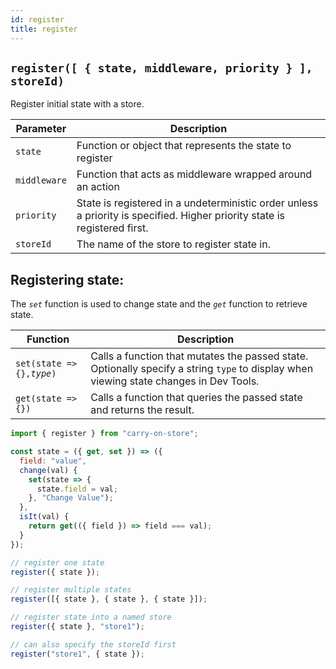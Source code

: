 ```yaml
---
id: register
title: register
---
```


## `register([ { state, middleware, priority } ], storeId)`

Register initial state with a store.

| Parameter    | Description                                                                                                               |
| ------------ | ------------------------------------------------------------------------------------------------------------------------- |
| `state`      | Function or object that represents the state to register                                                                  |
| `middleware` | Function that acts as middleware wrapped around an action                                                                 |
| `priority`   | State is registered in a undeterministic order unless a priority is specified. Higher priority state is registered first. |
| `storeId`    | The name of the store to register state in.                                                                               |

## Registering state:

The _`set`_ function is used to change state and the _`get`_ function to retrieve state.

| Function                      | Description                                                                                                                            |
| ----------------------------- | -------------------------------------------------------------------------------------------------------------------------------------- |
| `set(state => {},`_`type`_`)` | Calls a function that mutates the passed state. Optionally specify a string `type` to display when viewing state changes in Dev Tools. |
| `get(state => {})`            | Calls a function that queries the passed state and returns the result.                                                                 |

```js
import { register } from "carry-on-store";

const state = ({ get, set }) => ({
  field: "value",
  change(val) {
    set(state => {
      state.field = val;
    }, "Change Value");
  },
  isIt(val) {
    return get(({ field }) => field === val);
  }
});

// register one state
register({ state });

// register multiple states
register([{ state }, { state }, { state }]);

// register state into a named store
register({ state }, "store1");

// can also specify the storeId first
register("store1", { state });
```

